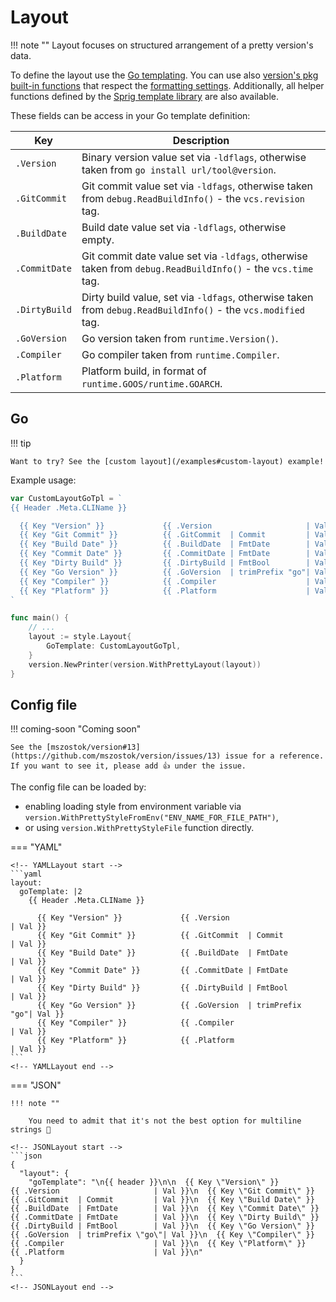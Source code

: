 # Layout

!!! note ""
    Layout focuses on structured arrangement of a pretty version's data.

To define the layout use the [Go templating](https://pkg.go.dev/html/template). You can use also [version's pkg built-in functions](https://github.com/mszostok/version/blob/main/style/go-tpl-funcs.go) that respect the [formatting settings](./format.md). Additionally, all helper functions defined by the [Sprig template library](https://masterminds.github.io/sprig/) are also available.

These fields can be access in your Go template definition:

| Key           | Description                                                                                                  |
|---------------|--------------------------------------------------------------------------------------------------------------|
| `.Version`    | Binary version value set via `-ldflags`, otherwise taken from `go install url/tool@version`.                 |
| `.GitCommit`  | Git commit value set via `-ldfags`, otherwise taken from `debug.ReadBuildInfo()` - the `vcs.revision` tag.   |
| `.BuildDate`  | Build date value set via `-ldflags`, otherwise empty.                                                        |
| `.CommitDate` | Git commit date value set via `-ldfags`, otherwise taken from `debug.ReadBuildInfo()` - the `vcs.time` tag.  |
| `.DirtyBuild` | Dirty build value, set via `-ldfags`, otherwise taken from `debug.ReadBuildInfo()` - the `vcs.modified` tag. |
| `.GoVersion`  | Go version taken from `runtime.Version()`.                                                                   |
| `.Compiler`   | Go compiler taken from `runtime.Compiler`.                                                                   |
| `.Platform`   | Platform build, in format of `runtime.GOOS/runtime.GOARCH`.                                                  |

## Go

!!! tip

    Want to try? See the [custom layout](/examples#custom-layout) example!

Example usage:

```go
var CustomLayoutGoTpl = `
{{ Header .Meta.CLIName }}

  {{ Key "Version" }}             {{ .Version                     | Val }}
  {{ Key "Git Commit" }}          {{ .GitCommit  | Commit         | Val }}
  {{ Key "Build Date" }}          {{ .BuildDate  | FmtDate        | Val }}
  {{ Key "Commit Date" }}         {{ .CommitDate | FmtDate        | Val }}
  {{ Key "Dirty Build" }}         {{ .DirtyBuild | FmtBool        | Val }}
  {{ Key "Go Version" }}          {{ .GoVersion  | trimPrefix "go"| Val }}
  {{ Key "Compiler" }}            {{ .Compiler                    | Val }}
  {{ Key "Platform" }}            {{ .Platform                    | Val }}
`

func main() {
	// ...
	layout := style.Layout{
		GoTemplate: CustomLayoutGoTpl,
	}
	version.NewPrinter(version.WithPrettyLayout(layout))
}
```


## Config file

!!! coming-soon "Coming soon"

    See the [mszostok/version#13](https://github.com/mszostok/version/issues/13) issue for a reference. If you want to see it, please add 👍 under the issue.

The config file can be loaded by:

- enabling loading style from environment variable via `version.WithPrettyStyleFromEnv("ENV_NAME_FOR_FILE_PATH")`,
- or using `version.WithPrettyStyleFile` function directly.

=== "YAML"

    <!-- YAMLLayout start -->
    ```yaml
    layout:
      goTemplate: |2
        {{ Header .Meta.CLIName }}

          {{ Key "Version" }}             {{ .Version                     | Val }}
          {{ Key "Git Commit" }}          {{ .GitCommit  | Commit         | Val }}
          {{ Key "Build Date" }}          {{ .BuildDate  | FmtDate        | Val }}
          {{ Key "Commit Date" }}         {{ .CommitDate | FmtDate        | Val }}
          {{ Key "Dirty Build" }}         {{ .DirtyBuild | FmtBool        | Val }}
          {{ Key "Go Version" }}          {{ .GoVersion  | trimPrefix "go"| Val }}
          {{ Key "Compiler" }}            {{ .Compiler                    | Val }}
          {{ Key "Platform" }}            {{ .Platform                    | Val }}
    ```
    <!-- YAMLLayout end -->

=== "JSON"

    !!! note ""

        You need to admit that it's not the best option for multiline strings 😬

    <!-- JSONLayout start -->
    ```json
    {
      "layout": {
        "goTemplate": "\n{{ header }}\n\n  {{ Key \"Version\" }}             {{ .Version                     | Val }}\n  {{ Key \"Git Commit\" }}          {{ .GitCommit  | Commit         | Val }}\n  {{ Key \"Build Date\" }}          {{ .BuildDate  | FmtDate        | Val }}\n  {{ Key \"Commit Date\" }}         {{ .CommitDate | FmtDate        | Val }}\n  {{ Key \"Dirty Build\" }}         {{ .DirtyBuild | FmtBool        | Val }}\n  {{ Key \"Go Version\" }}          {{ .GoVersion  | trimPrefix \"go\"| Val }}\n  {{ Key \"Compiler\" }}            {{ .Compiler                    | Val }}\n  {{ Key \"Platform\" }}            {{ .Platform                    | Val }}\n"
      }
    }
    ```
    <!-- JSONLayout end -->

